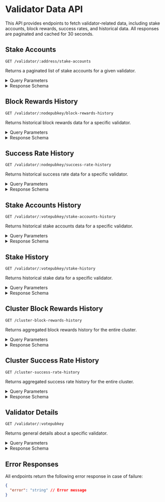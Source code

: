 # Validator Data API

This API provides endpoints to fetch validator-related data, including stake accounts, block rewards, success rates, and historical data. All responses are paginated and cached for 30 seconds.

## **Stake Accounts**
`GET /validator/:address/stake-accounts`

Returns a paginated list of stake accounts for a given validator.

<details>
<summary>Query Parameters</summary>

| Parameter | Description | Default | Max |
|-----------|-------------|---------|-----|
| address    | The validator's vote public key | - | - |
| offset    | Starting point for pagination | 0 | - |
| limit     | Maximum number of results to return | 10 | 1000 |
</details>


<details>
<summary>Response Schema</summary>

```json
{
  "stakeAccounts": [
    {
      "stake_pubkey": "string",
      "stake_authority": "string",
      "withdraw_authority": "string",
      "state": 0,
      "stake": 0,
      "activation_epoch": 0,
      "deactivation_epoch": 0,
      "last_update": "string"
    }
  ],
  "pagination": {
    "total": 0,
    "offset": 0,
    "limit": 0
  }
}
```
</details>

## **Block Rewards History**
`GET /validator/:nodepubkey/block-rewards-history`

Returns historical block rewards data for a specific validator.

<details>
<summary>Query Parameters</summary>

| Parameter | Description | Default | Max |
|-----------|-------------|---------|-----|
| nodepubkey    | The validator's node public key | - | - |
| offset    | Starting point for pagination | 0 | - |
| limit     | Maximum number of results to return | 10 | 1000 |
</details>

<details>
<summary>Response Schema</summary>

```json
{
  "history": [
    {
      "epoch": 0,
      "blocks": 0,
      "fees": 0
    }
  ],
  "pagination": {
    "total": 0,
    "offset": 0,
    "limit": 0
  }
}
```
</details>

## **Success Rate History**
`GET /validator/:nodepubkey/success-rate-history`

Returns historical success rate data for a specific validator.

<details>
<summary>Query Parameters</summary>

| Parameter | Description | Default | Max |
|-----------|-------------|---------|-----|
| nodepubkey    | The validator's node public key | - | - |
| offset    | Starting point for pagination | 0 | - |
| limit     | Maximum number of results to return | 10 | 1000 |
</details>

<details>
<summary>Response Schema</summary>

```json
{
  "history": [
    {
      "epoch": 0,
      "slots": 0,
      "blocks": 0,
      "success_rate": 0
    }
  ],
  "pagination": {
    "total": 0,
    "offset": 0, 
    "limit": 0
  }
}
```
</details>

## **Stake Accounts History**
`GET /validator/:votepubkey/stake-accounts-history`

Returns historical stake accounts data for a specific validator.

<details>
<summary>Query Parameters</summary>

| Parameter | Description | Default | Max |
|-----------|-------------|---------|-----|
| votepubkey    | The validator's vote public key | - | - |
| offset    | Starting point for pagination | 0 | - |
| limit     | Maximum number of results to return | 10 | 1000 |
</details>

<details>
<summary>Response Schema</summary>

```json
{
  "history": [
    {
      "epoch": 0,
      "stake_accounts": 0
    }
  ],
  "pagination": {
    "total": 0,
    "offset": 0,
    "limit": 0
  }
}
```
</details>

## **Stake History**
`GET /validator/:votepubkey/stake-history`

Returns historical stake data for a specific validator.

<details>
<summary>Query Parameters</summary>

| Parameter | Description | Default | Max |
|-----------|-------------|---------|-----|
| votepubkey    | The validator's vote public key | - | - |
| offset    | Starting point for pagination | 0 | - |
| limit     | Maximum number of results to return | 10 | 1000 |
</details>

<details>
<summary>Response Schema</summary>

```json
{
  "history": [
    {
      "epoch": 0, 
      "activated_stake": 0
    }
  ],
  "pagination": {
    "total": 0,
    "offset": 0,
    "limit": 0
  }
}
```
</details>


## **Cluster Block Rewards History**
`GET /cluster-block-rewards-history`

Returns aggregated block rewards history for the entire cluster.

<details>
<summary>Query Parameters</summary>

| Parameter | Description | Default | Max |
|-----------|-------------|---------|-----|
| offset    | Starting point for pagination | 0 | - |
| limit     | Maximum number of results to return | 10 | 1000 |
</details>

<details>
<summary>Response Schema</summary>

```json
{
  "history": [
    {
      "epoch": 0,
      "blocks": 0,
      "fees": 0
    }
  ],
  "pagination": {
    "total": 0,
    "offset": 0,
    "limit": 0
  }
}
```
</details>

## **Cluster Success Rate History**
`GET /cluster-success-rate-history`

Returns aggregated success rate history for the entire cluster.

<details>
<summary>Query Parameters</summary>

| Parameter | Description | Default | Max |
|-----------|-------------|---------|-----|
| offset    | Starting point for pagination | 0 | - |
| limit     | Maximum number of results to return | 10 | 1000 |
</details>

<details>
<summary>Response Schema</summary>

```json
{
  "history": [
    {
      "epoch": 0,
      "slots": 0,
      "blocks": 0,
      "success_rate": 0
    }
  ],
  "pagination": {
    "total": 0,
    "offset": 0,
    "limit": 0
  }
}
```
</details>

## **Validator Details**
`GET /validator/:votepubkey`

Returns general details about a specific validator.

<details>
<summary>Query Parameters</summary>

| Parameter | Description |
|-----------|-------------|
| votepubkey    | The validator's vote public key |
</details>

<details>
<summary>Response Schema</summary>

```json
{
    "votePubkey": "string",
    "nodePubkey": "string",
    "commission": 0,
    "lastVote": "number",
    "delinquent": "true | false",
    "name": "string",
    "iconUrl": "string",
    "website": "string",
    "details": "string",
    "version": "string",
    "continent": "string",
    "country": "string",
    "region": "string",
    "city": "string",
    "asn": 0,
    "asnOrganization": "string"
}
```
</details>

## Error Responses

All endpoints return the following error response in case of failure:

```json
{
  "error": "string" // Error message
}
```
